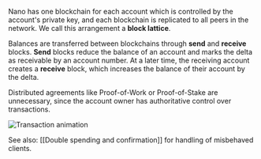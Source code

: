 Nano has one blockchain for each account which is controlled by the account's private key, and each blockchain is replicated to all peers in the network. We call this arrangement a **block lattice**.

Balances are transferred between blockchains through **send** and **receive** blocks.  **Send** blocks reduce the balance of an account and marks the delta as receivable by an account number.  At a later time, the receiving account creates a **receive** block, which increases the balance of their account by the delta.

Distributed agreements like Proof-of-Work or Proof-of-Stake are unnecessary, since the account owner has authoritative control over transactions.

![Transaction animation](https://raw.githubusercontent.com/clemahieu/raiblocks/master/images/transaction.gif)

See also: [[Double spending and confirmation]] for handling of misbehaved clients.